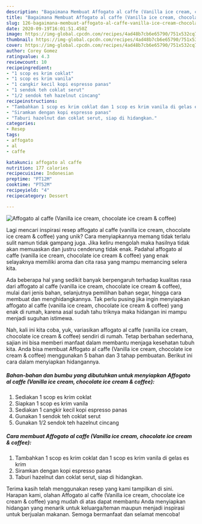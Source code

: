 ```yaml
---
description: "Bagaimana Membuat Affogato al caffe (Vanilla ice cream, chocolate ice cream &amp;amp; coffee) Anti Gagal"
title: "Bagaimana Membuat Affogato al caffe (Vanilla ice cream, chocolate ice cream &amp;amp; coffee) Anti Gagal"
slug: 126-bagaimana-membuat-affogato-al-caffe-vanilla-ice-cream-chocolate-ice-cream-and-amp-coffee-anti-gagal
date: 2020-09-19T16:01:51.450Z
image: https://img-global.cpcdn.com/recipes/4ad48b7cb6e65790/751x532cq70/affogato-al-caffe-vanilla-ice-cream-chocolate-ice-cream-coffee-foto-resep-utama.jpg
thumbnail: https://img-global.cpcdn.com/recipes/4ad48b7cb6e65790/751x532cq70/affogato-al-caffe-vanilla-ice-cream-chocolate-ice-cream-coffee-foto-resep-utama.jpg
cover: https://img-global.cpcdn.com/recipes/4ad48b7cb6e65790/751x532cq70/affogato-al-caffe-vanilla-ice-cream-chocolate-ice-cream-coffee-foto-resep-utama.jpg
author: Corey Gomez
ratingvalue: 4.3
reviewcount: 10
recipeingredient:
- "1 scop es krim coklat"
- "1 scop es krim vanila"
- "1 cangkir kecil kopi espresso panas"
- "1 sendok teh coklat serut"
- "1/2 sendok teh hazelnut cincang"
recipeinstructions:
- "Tambahkan 1 scop es krim coklat dan 1 scop es krim vanila di gelas es krim"
- "Siramkan dengan kopi espresso panas"
- "Taburi hazelnut dan coklat serut, siap di hidangkan."
categories:
- Resep
tags:
- affogato
- al
- caffe

katakunci: affogato al caffe 
nutrition: 177 calories
recipecuisine: Indonesian
preptime: "PT12M"
cooktime: "PT52M"
recipeyield: "4"
recipecategory: Dessert

---
```



![Affogato al caffe (Vanilla ice cream, chocolate ice cream &amp; coffee)](https://img-global.cpcdn.com/recipes/4ad48b7cb6e65790/751x532cq70/affogato-al-caffe-vanilla-ice-cream-chocolate-ice-cream-coffee-foto-resep-utama.jpg)

Lagi mencari inspirasi resep affogato al caffe (vanilla ice cream, chocolate ice cream &amp; coffee) yang unik? Cara menyiapkannya memang tidak terlalu sulit namun tidak gampang juga. Jika keliru mengolah maka hasilnya tidak akan memuaskan dan justru cenderung tidak enak. Padahal affogato al caffe (vanilla ice cream, chocolate ice cream &amp; coffee) yang enak selayaknya memiliki aroma dan cita rasa yang mampu memancing selera kita.

Ada beberapa hal yang sedikit banyak berpengaruh terhadap kualitas rasa dari affogato al caffe (vanilla ice cream, chocolate ice cream &amp; coffee), mulai dari jenis bahan, selanjutnya pemilihan bahan segar, hingga cara membuat dan menghidangkannya. Tak perlu pusing jika ingin menyiapkan affogato al caffe (vanilla ice cream, chocolate ice cream &amp; coffee) yang enak di rumah, karena asal sudah tahu triknya maka hidangan ini mampu menjadi suguhan istimewa.




Nah, kali ini kita coba, yuk, variasikan affogato al caffe (vanilla ice cream, chocolate ice cream &amp; coffee) sendiri di rumah. Tetap berbahan sederhana, sajian ini bisa memberi manfaat dalam membantu menjaga kesehatan tubuh kita. Anda bisa membuat Affogato al caffe (Vanilla ice cream, chocolate ice cream &amp; coffee) menggunakan 5 bahan dan 3 tahap pembuatan. Berikut ini cara dalam menyiapkan hidangannya.

<!--inarticleads1-->

##### Bahan-bahan dan bumbu yang dibutuhkan untuk menyiapkan Affogato al caffe (Vanilla ice cream, chocolate ice cream &amp; coffee):

1. Sediakan 1 scop es krim coklat
1. Siapkan 1 scop es krim vanila
1. Sediakan 1 cangkir kecil kopi espresso panas
1. Gunakan 1 sendok teh coklat serut
1. Gunakan 1/2 sendok teh hazelnut cincang




<!--inarticleads2-->

##### Cara membuat Affogato al caffe (Vanilla ice cream, chocolate ice cream &amp; coffee):

1. Tambahkan 1 scop es krim coklat dan 1 scop es krim vanila di gelas es krim
1. Siramkan dengan kopi espresso panas
1. Taburi hazelnut dan coklat serut, siap di hidangkan.




Terima kasih telah menggunakan resep yang kami tampilkan di sini. Harapan kami, olahan Affogato al caffe (Vanilla ice cream, chocolate ice cream &amp; coffee) yang mudah di atas dapat membantu Anda menyiapkan hidangan yang menarik untuk keluarga/teman maupun menjadi inspirasi untuk berjualan makanan. Semoga bermanfaat dan selamat mencoba!
